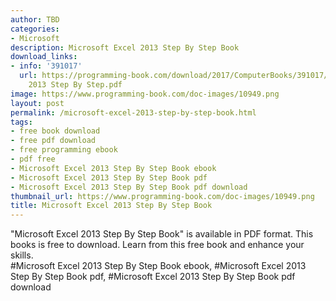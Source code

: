 ```yaml
---
author: TBD
categories:
- Microsoft
description: Microsoft Excel 2013 Step By Step Book
download_links:
- info: '391017'
  url: https://programming-book.com/download/2017/ComputerBooks/391017/Microsoft Excel
    2013 Step By Step.pdf
image: https://www.programming-book.com/doc-images/10949.png
layout: post
permalink: /microsoft-excel-2013-step-by-step-book.html
tags:
- free book download
- free pdf download
- free programming ebook
- pdf free
- Microsoft Excel 2013 Step By Step Book ebook
- Microsoft Excel 2013 Step By Step Book pdf
- Microsoft Excel 2013 Step By Step Book pdf download
thumbnail_url: https://www.programming-book.com/doc-images/10949.png
title: Microsoft Excel 2013 Step By Step Book
---
```


 
<div class="item-desc text-justify">
  "Microsoft Excel 2013 Step By Step Book" is available in PDF format. This books is free to download. Learn from this free book and enhance your skills.
  <br>
  #Microsoft Excel 2013 Step By Step Book ebook, #Microsoft Excel 2013 Step By Step Book pdf, #Microsoft Excel 2013 Step By Step Book pdf download
</div>